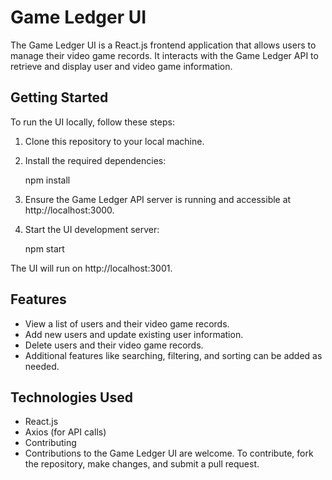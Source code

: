 # Game Ledger UI

The Game Ledger UI is a React.js frontend application that allows users to manage their video game records. It interacts with the Game Ledger API to retrieve and display user and video game information.

## Getting Started
To run the UI locally, follow these steps:

1. Clone this repository to your local machine.

2. Install the required dependencies:

      npm install
   
3. Ensure the Game Ledger API server is running and accessible at http://localhost:3000.

4. Start the UI development server:

      npm start
   
The UI will run on http://localhost:3001.

## Features
* View a list of users and their video game records.
* Add new users and update existing user information.
* Delete users and their video game records.
* Additional features like searching, filtering, and sorting can be added as needed.

## Technologies Used
* React.js
* Axios (for API calls)
* Contributing
* Contributions to the Game Ledger UI are welcome. To contribute, fork the repository, make changes, and submit a pull request.
